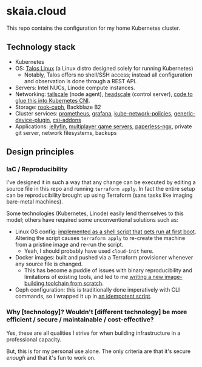 # skaia.cloud

This repo contains the configuration for my home Kubernetes cluster.

## Technology stack

* Kubernetes
* OS: [Talos Linux][talos] (a Linux distro designed solely for running Kubernetes)
  * Notably, Talos offers no shell/SSH access; instead all configuration and observation is done through a REST API.
* Servers: Intel NUCs, Linode compute instances.
* Networking: [tailscale][] (node agent), [headscale][] (control server), [code to glue this into Kubernetes CNI][cni-images].
* Storage: [rook-ceph][], Backblaze B2
* Cluster services: [prometheus][], [grafana][], [kube-network-policies][], [generic-device-plugin][], [csi-addons][]
* Applications: [jellyfin][], [multiplayer game servers][valheim], [paperless-ngx][], private git server, network filesystems, backups

## Design principles

### IaC / Reproducibility

I've designed it in such a way that any change can be executed by editing a source file in this repo and running `terraform apply`.
In fact the entire setup can be reproducibility brought up using Terraform (sans tasks like imaging bare-metal machines).

Some technologies (Kubernetes, Linode) easily lend themselves to this model; others have required some unconventional solutions such as:

* Linux OS config: [implemented as a shell script that gets run at first boot][becquerel-tf]. Altering the script causes `terraform apply` to re-create the machine from a pristine image and re-run the script.
  * Yeah, I should probably have used `cloud-init` here.
* Docker images: built and pushed via a Terraform provisioner whenever any source file is changed.
  * This has become a puddle of issues with binary reproducibility and limitations of existing tools, and led to me [writing a new image-building toolchain from scratch][stamp].
* Ceph configuration: this is traditionally done imperatively with CLI commands, so I wrapped it up in [an idempotent script][rook-ceph-imperative-config].

### Why [technology]? Wouldn't [different technology] be more efficient / secure / maintainable / cost-effective?

Yes, these are all qualities I strive for when building infrastructure in a professional capacity.

But, this is for my personal use alone. The only criteria are that it's secure _enough_ and that it's fun to work on.

[becquerel-tf]: ./00_becquerel/main.tf
[cni-images]: ./05_kube_essential/cni_images
[csi-addons]: https://github.com/csi-addons/kubernetes-csi-addons
[generic-device-plugin]: https://github.com/squat/generic-device-plugin
[grafana]: https://grafana.com/
[headscale]: https://headscale.net/
[jellyfin]: https://jellyfin.org/
[kube-network-policies]: https://github.com/kubernetes-sigs/kube-network-policies
[paperless-ngx]: https://paperless-ngx.com/
[prometheus]: https://prometheus.io/
[rook-ceph]: https://rook.io/
[rook-ceph-imperative-config]: ./06_kube_services/rook_ceph/imperative_config_image/crate
[stamp]: https://github.com/kierdavis/stamp
[tailscale]: https://tailscale.com/
[talos]: https://www.talos.dev/
[valheim]: ./07_personal/valheim
